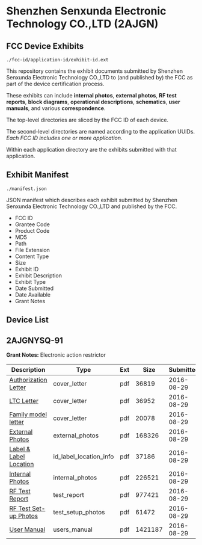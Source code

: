 # Shenzhen Senxunda Electronic Technology CO.,LTD (2AJGN)
## FCC Device Exhibits

```
./fcc-id/application-id/exhibit-id.ext
```

This repository contains the exhibit documents submitted by Shenzhen Senxunda Electronic Technology CO.,LTD to (and published by) the FCC as part of the device certification process.

These exhibits can include **internal photos**, **external photos**, **RF test reports**, **block diagrams**, **operational descriptions**, **schematics**, **user manuals**, and various **correspondence**.

The top-level directories are sliced by the FCC ID of each device.

The second-level directories are named according to the application UUIDs. *Each FCC ID includes one or more application.*

Within each application directory are the exhibits submitted with that application. 

## Exhibit Manifest

```
./manifest.json
```

JSON manifest which describes each exhibit submitted by Shenzhen Senxunda Electronic Technology CO.,LTD and published by the FCC.

- FCC ID
- Grantee Code
- Product Code
- MD5
- Path
- File Extension
- Content Type
- Size
- Exhibit ID
- Exhibit Description
- Exhibit Type
- Date Submitted
- Date Available
- Grant Notes

## Device List
## 2AJGNYSQ-91
**Grant Notes:** Electronic action restrictor

| Description | Type | Ext | Size | Submitted | Available |
| ----------- | ---- | --- | ---- | --------- | --------- |
| [Authorization Letter](2AJGNYSQ-91/5a7e01fe41b21d7a8fdc983a31680473/3115681.pdf) | cover_letter | pdf | 36819 | 2016-08-29 | 2016-08-30 |
| [LTC Letter](2AJGNYSQ-91/5a7e01fe41b21d7a8fdc983a31680473/3115682.pdf) | cover_letter | pdf | 36952 | 2016-08-29 | 2016-08-30 |
| [Family model letter](2AJGNYSQ-91/5a7e01fe41b21d7a8fdc983a31680473/3115683.pdf) | cover_letter | pdf | 20078 | 2016-08-29 | 2016-08-30 |
| [External Photos](2AJGNYSQ-91/5a7e01fe41b21d7a8fdc983a31680473/3115684.pdf) | external_photos | pdf | 168326 | 2016-08-29 | 2016-08-30 |
| [Label & Label Location](2AJGNYSQ-91/5a7e01fe41b21d7a8fdc983a31680473/3115685.pdf) | id_label_location_info | pdf | 37186 | 2016-08-29 | 2016-08-30 |
| [Internal Photos](2AJGNYSQ-91/5a7e01fe41b21d7a8fdc983a31680473/3115686.pdf) | internal_photos | pdf | 226521 | 2016-08-29 | 2016-08-30 |
| [RF Test Report](2AJGNYSQ-91/5a7e01fe41b21d7a8fdc983a31680473/3115689.pdf) | test_report | pdf | 977421 | 2016-08-29 | 2016-08-30 |
| [RF Test Set-up Photos](2AJGNYSQ-91/5a7e01fe41b21d7a8fdc983a31680473/3115690.pdf) | test_setup_photos | pdf | 61472 | 2016-08-29 | 2016-08-30 |
| [User Manual](2AJGNYSQ-91/5a7e01fe41b21d7a8fdc983a31680473/3115691.pdf) | users_manual | pdf | 1421187 | 2016-08-29 | 2016-08-30 |
